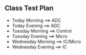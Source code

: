## Class Test Plan

- Today Morning ==> ADC
- Today Evening ==> ADC
- Tuesday Morning ==> Control
- Tuesday Evening ==> Micro
- Wednesday Morning ==> IC/Micro
- Wednesday Evening ==> IC
